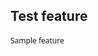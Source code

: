 ## Test feature
<div data-wrapper="true" dir="ltr" style="font-size:9pt;font-family:'Segoe UI','Helvetica Neue',sans-serif;"><div>Sample feature</div></div>